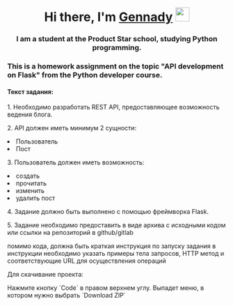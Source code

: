 <h1 align="center">Hi there, I'm <a href="">Gennady</a>
	<img src="https://github.com/blackcater/blackcater/raw/main/images/Hi.gif" height="32"/></h1>
<h3 align="center">I am a student at the Product Star school, studying Python programming.</h3>
<h3>This is a homework assignment on the topic "API development on Flask" from the Python developer course.</h3>

<h4>Текст задания:</h4>
<p>1. Необходимо разработать REST API, предоставляющее возможность ведения блога.</p>

<p>2. API должен иметь минимум 2 сущности:
<li>Пользователь</li>
<li>Пост</li>
</p>

<p>3. Пользователь должен иметь возможность:
<li>создать</li>
<li>прочитать</li>
<li>изменить</li>
<li>удалить пост</li>
</p>
<p>4. Задание должно быть выполнено с помощью фреймворка Flask.</p>

<p>5. Задание необходимо предоставить в виде архива с исходными кодом или ссылки на репозиторий в github/gitlab</p>

<p>помимо кода, должна быть краткая инструкция по запуску задания
в инструкции необходимо указать примеры тела запросов, HTTP метод и соответствующие URL для осуществления операций</p>

<p>Для скачивание проекта:</p>
Нажмите кнопку `Code` в правом верхнем углу. Выпадет меню, в котором нужно выбрать `Download ZIP`
